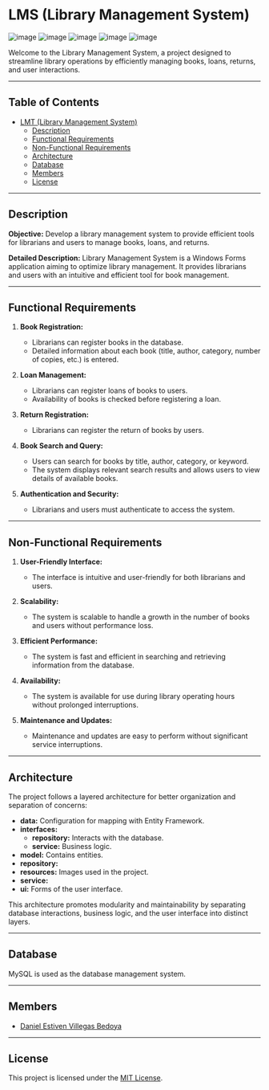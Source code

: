 # LMS (Library Management System)
![image](https://img.shields.io/badge/Microsoft%20SQL%20Server-CC2927?style=for-the-badge&logo=microsoft%20sql%20server&logoColor=white)
![image](https://img.shields.io/badge/C%23-239120?style=for-the-badge&logo=c-sharp&logoColor=white)
![image](https://img.shields.io/badge/.NET-512BD4?style=for-the-badge&logo=dotnet&logoColor=white)
![image](https://img.shields.io/badge/Visual_Studio-5C2D91?style=for-the-badge&logo=visual%20studio&logoColor=white)
![image](https://img.shields.io/badge/Windows-0078D6?style=for-the-badge&logo=windows&logoColor=white)


Welcome to the Library Management System, a project designed to streamline library operations by efficiently managing books, loans, returns, and user interactions.


---
## Table of Contents

- [LMT (Library Management System)](#lmt-library-management-system)
  - [Description](#description)
  - [Functional Requirements](#functional-requirements)
  - [Non-Functional Requirements](#non-functional-requirements)
  - [Architecture](#architecture)
  - [Database](#database)
  - [Members](#members)
  - [License](#license)


---
## Description

**Objective:**
Develop a library management system to provide efficient tools for librarians and users to manage books, loans, and returns.

**Detailed Description:**
Library Management System is a Windows Forms application aiming to optimize library management. It provides librarians and users with an intuitive and efficient tool for book management.


---
## Functional Requirements

1. **Book Registration:**
   - Librarians can register books in the database.
   - Detailed information about each book (title, author, category, number of copies, etc.) is entered.

2. **Loan Management:**
   - Librarians can register loans of books to users.
   - Availability of books is checked before registering a loan.

3. **Return Registration:**
   - Librarians can register the return of books by users.

4. **Book Search and Query:**
   - Users can search for books by title, author, category, or keyword.
   - The system displays relevant search results and allows users to view details of available books.

5. **Authentication and Security:**
   - Librarians and users must authenticate to access the system.


---
## Non-Functional Requirements

1. **User-Friendly Interface:**
   - The interface is intuitive and user-friendly for both librarians and users.

2. **Scalability:**
   - The system is scalable to handle a growth in the number of books and users without performance loss.

3. **Efficient Performance:**
   - The system is fast and efficient in searching and retrieving information from the database.

4. **Availability:**
   - The system is available for use during library operating hours without prolonged interruptions.

5. **Maintenance and Updates:**
   - Maintenance and updates are easy to perform without significant service interruptions.


---
## Architecture

The project follows a layered architecture for better organization and separation of concerns:

- **data:** Configuration for mapping with Entity Framework.
- **interfaces:**
  - **repository:** Interacts with the database.
  - **service:** Business logic.
- **model:** Contains entities.
- **repository:**
- **resources:** Images used in the project.
- **service:**
- **ui:** Forms of the user interface.

This architecture promotes modularity and maintainability by separating database interactions, business logic, and the user interface into distinct layers.

---
## Database

MySQL is used as the database management system.


---
## Members

- [Daniel Estiven Villegas Bedoya](https://www.linkedin.com/in/daesvi/)


---
## License

This project is licensed under the [MIT License](LICENSE).
